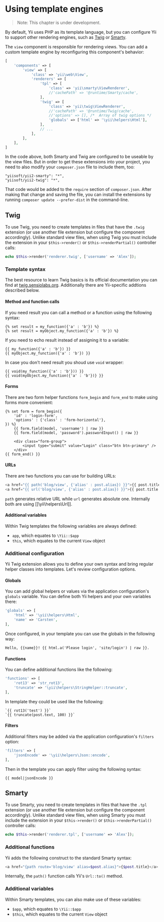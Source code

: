 Using template engines
======================

> Note: This chapter is under development.

By default, Yii uses PHP as its template language, but you can configure Yii to support other rendering engines, such as
[Twig](http://twig.sensiolabs.org/) or [Smarty](http://www.smarty.net/).

The `view` component is responsible for rendering views. You can add a custom template engine by reconfiguring this
component's behavior:

```php
[
    'components' => [
        'view' => [
            'class' => 'yii\web\View',
            'renderers' => [
                'tpl' => [
                    'class' => 'yii\smarty\ViewRenderer',
                    //'cachePath' => '@runtime/Smarty/cache',
                ],
                'twig' => [
                    'class' => 'yii\twig\ViewRenderer',
                    //'cachePath' => '@runtime/Twig/cache',
                    //'options' => [], /*  Array of twig options */
                    'globals' => ['html' => '\yii\helpers\Html'],
                ],
                // ...
            ],
        ],
    ],
]
```

In the code above, both Smarty and Twig are configured to be useable by the view files. But in order to get these extensions into your project, you need to also modify
your `composer.json` file to include them, too:

```
"yiisoft/yii2-smarty": "*",
"yiisoft/yii2-twig": "*",
```
That code would be added to the `require` section of `composer.json`. After making that change and saving the file, you can install the extensions by running `composer update --prefer-dist` in the command-line.

Twig
----

To use Twig, you need to create templates in files that have the `.twig` extension (or use another file extension but
configure the component accordingly). Unlike standard view files, when using Twig you must include the extension
in your `$this->render()` or `$this->renderPartial()` controller calls:

```php
echo $this->render('renderer.twig', ['username' => 'Alex']);
```

### Template syntax

The best resource to learn Twig basics is its official documentation you can find at
[twig.sensiolabs.org](http://twig.sensiolabs.org/documentation). Additionally there are Yii-specific addtions
described below.

#### Method and function calls

If you need result you can call a method or a function using the following syntax:

```
{% set result = my_function({'a' : 'b'}) %}
{% set result = myObject.my_function({'a' : 'b'}) %}
```

If you need to echo result instead of assigning it to a variable:

```
{{ my_function({'a' : 'b'}) }}
{{ myObject.my_function({'a' : 'b'}) }}
```

In case you don't need result you shoud use `void` wrapper:

```
{{ void(my_function({'a' : 'b'})) }}
{{ void(myObject.my_function({'a' : 'b'})} }}
```

#### Forms

There are two form helper functions `form_begin` and `form_end` to make using forms more convenient:

```
{% set form = form_begin({
    'id' : 'login-form',
    'options' : {'class' : 'form-horizontal'},
}) %}
    {{ form.field(model, 'username') | raw }}
    {{ form.field(model, 'password').passwordInput() | raw }}

    <div class="form-group">
        <input type="submit" value="Login" class="btn btn-primary" />
    </div>
{{ form_end() }}
```


#### URLs

There are two functions you can use for building URLs:

```php
<a href="{{ path('blog/view', {'alias' : post.alias}) }}">{{ post.title }}</a>
<a href="{{ url('blog/view', {'alias' : post.alias}) }}">{{ post.title }}</a>
```

`path` generates relative URL while `url` generates absolute one. Internally both are using [[\yii\helpers\Url]].

#### Additional variables

Within Twig templates the following variables are always defined:

- `app`, which equates to `\Yii::$app`
- `this`, which equates to the current `View` object

### Additional configuration

Yii Twig extension allows you to define your own syntax and bring regular helper classes into templates. Let's review
configuration options.

#### Globals

You can add global helpers or values via the application configuration's `globals` variable. You can define both Yii
helpers and your own variables there:

```php
'globals' => [
    'html' => '\yii\helpers\Html',
    'name' => 'Carsten',
],
```

Once configured, in your template you can use the globals in the following way:

```
Hello, {{name}}! {{ html.a('Please login', 'site/login') | raw }}.
```

#### Functions

You can define additional functions like the following:

```php
'functions' => [
    'rot13' => 'str_rot13',
    'truncate' => '\yii\helpers\StringHelper::truncate',
],
```

In template they could be used like the following:

```
`{{ rot13('test') }}`
`{{ truncate(post.text, 100) }}`
```

#### Filters

Additional filters may be added via the application configuration's `filters` option:

```php
'filters' => [
    'jsonEncode' => '\yii\helpers\Json::encode',
],
```

Then in the template you can apply filter using the following syntax:

```
{{ model|jsonEncode }}
```


Smarty
------

To use Smarty, you need to create templates in files that have the `.tpl` extension (or use another file extension but configure the component accordingly). Unlike standard view files, when using Smarty you must include the extension in your `$this->render()`
or `$this->renderPartial()` controller calls:

```php
echo $this->render('renderer.tpl', ['username' => 'Alex']);
```

### Additional functions

Yii adds the following construct to the standard Smarty syntax:

```php
<a href="{path route='blog/view' alias=$post.alias}">{$post.title}</a>
```

Internally, the `path()` function calls Yii's `Url::to()` method.

### Additional variables

Within Smarty templates, you can also make use of these variables:

- `$app`, which equates to `\Yii::$app`
- `$this`, which equates to the current `View` object

